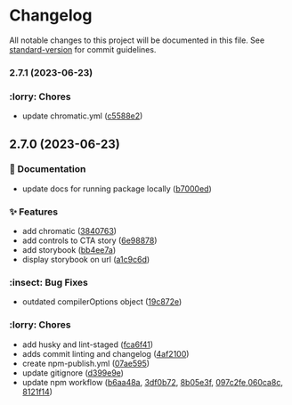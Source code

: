 # Changelog

All notable changes to this project will be documented in this file. See [standard-version](https://github.com/conventional-changelog/standard-version) for commit guidelines.

### 2.7.1 (2023-06-23)


### :lorry: Chores

* update chromatic.yml ([c5588e2](https://github.com/thelawcentresnetwork/lcn-design-system/commit/c5588e2918ac1bb3c8a56f90fc8fbe990dfe2676))

## 2.7.0 (2023-06-23)


### :memo: Documentation

* update docs for running package locally ([b7000ed](https://github.com/thelawcentresnetwork/lcn-design-system/commit/b7000ed3f3a2416fbb4cab9a2194a38f3daf331d))


### :sparkles: Features

* add chromatic ([3840763](https://github.com/thelawcentresnetwork/lcn-design-system/commit/38407634b5ecc8ace30b8945ff1b9b91695eae9f))
* add controls to CTA story ([6e98878](https://github.com/thelawcentresnetwork/lcn-design-system/commit/6e98878b10fb10dd9a14802a0602595c3878fa6b))
* add storybook ([bb4ee7a](https://github.com/thelawcentresnetwork/lcn-design-system/commit/bb4ee7a6c488eba784a911c2de09b034e8bbaede))
* display storybook on url ([a1c9c6d](https://github.com/thelawcentresnetwork/lcn-design-system/commit/a1c9c6dbeb7fdb6613a3f981a33804ba1f523c8a))


### :insect: Bug Fixes

* outdated compilerOptions object ([19c872e](https://github.com/thelawcentresnetwork/lcn-design-system/commit/19c872eda880a04bd2bdb3b27501f1c679bad689))


### :lorry: Chores

* add husky and lint-staged ([fca6f41](https://github.com/thelawcentresnetwork/lcn-design-system/commit/fca6f41f855640848008a1d3568145a8a8966446))
* adds commit linting and changelog ([4af2100](https://github.com/thelawcentresnetwork/lcn-design-system/commit/4af2100f58c72e5acc8ed4c816fcfe6b00e69ceb))
* create npm-publish.yml ([07ae595](https://github.com/thelawcentresnetwork/lcn-design-system/commit/07ae595be8322141c4bb912fbd33d66dabc54a74))
* update gitignore ([d399e9e](https://github.com/thelawcentresnetwork/lcn-design-system/commit/d399e9e9acd90c1e2df7e4f3ce0d2e0bcea12b5e))
* update npm workflow ([b6aa48a](https://github.com/thelawcentresnetwork/lcn-design-system/commit/b6aa48a259a6c2d7bf323c5dee78a65519751272), [3df0b72](https://github.com/thelawcentresnetwork/lcn-design-system/commit/3df0b72e758c2bd8ae8d3e04f7ff2fbba4e74ddd), [8b05e3f](https://github.com/thelawcentresnetwork/lcn-design-system/commit/8b05e3f2bdd108d26c42cca7cd4c79fcb912a815), [097c2fe](https://github.com/thelawcentresnetwork/lcn-design-system/commit/097c2fe0e3e4461ca984709958d138bd4c8648e4),[060ca8c](https://github.com/thelawcentresnetwork/lcn-design-system/commit/060ca8c134ac036fd718591d244f13dbb557bc40), [8121f14](https://github.com/thelawcentresnetwork/lcn-design-system/commit/8121f14aaef7aafc165768dc62c4286df5331e3c))

